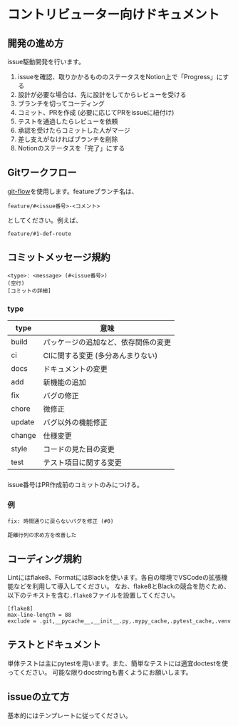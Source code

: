 # コントリビューター向けドキュメント

## 開発の進め方

issue駆動開発を行います。

1. issueを確認、取りかかるもののステータスをNotion上で「Progress」にする
1. 設計が必要な場合は、先に設計をしてからレビューを受ける
1. ブランチを切ってコーディング
1. コミット、PRを作成 (必要に応じてPRをissueに紐付け)
1. テストを通過したらレビューを依頼
1. 承認を受けたらコミットした人がマージ
1. 差し支えがなければブランチを削除
1. Notionのステータスを「完了」にする

## Gitワークフロー

[git-flow](https://qiita.com/KosukeSone/items/514dd24828b485c69a05)を使用します。featureブランチ名は、
```
feature/#<issue番号>-<コメント>
```
としてください。例えば、
```
feature/#1-def-route
```

## コミットメッセージ規約

```
<type>: <message> (#<issue番号>)
(空行)
[コミットの詳細]
```

### type

| type | 意味 |
|------|-----|
| build | パッケージの追加など、依存関係の変更 |
| ci | CIに関する変更 (多分あんまりない) |
| docs | ドキュメントの変更 |
| add | 新機能の追加 |
| fix | バグの修正 |
| chore | 微修正 |
| update | バグ以外の機能修正 |
| change | 仕様変更 |
| style | コードの見た目の変更 |
| test | テスト項目に関する変更 |

###

issue番号はPR作成前のコミットのみにつける。

### 例

```
fix: 時間通りに戻らないバグを修正 (#0)

距離行列の求め方を改善した
```

## コーディング規約

Lintにはflake8、FormatにはBlackを使います。各自の環境でVSCodeの拡張機能などを利用して導入してください。
なお、flake8とBlackの競合を防ぐため、以下のテキストを含む`.flake8`ファイルを設置してください。

```
[flake8]
max-line-length = 88
exclude = .git,__pycache__,__init__.py,.mypy_cache,.pytest_cache,.venv
```

## テストとドキュメント

単体テストは主にpytestを用います。また、簡単なテストには適宜doctestを使ってください。
可能な限りdocstringも書くようにお願いします。

## issueの立て方

基本的にはテンプレートに従ってください。
